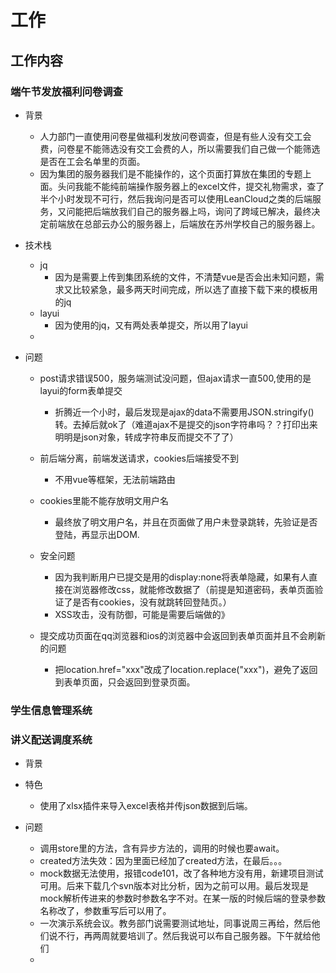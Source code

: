 # 工作

## 工作内容

### 端午节发放福利问卷调查
- 背景
  - 人力部门一直使用问卷星做福利发放问卷调查，但是有些人没有交工会费，问卷星不能筛选没有交工会费的人，所以需要我们自己做一个能筛选是否在工会名单里的页面。
  - 因为集团的服务器我们是不能操作的，这个页面打算放在集团的专题上面。头问我能不能纯前端操作服务器上的excel文件，提交礼物需求，查了半个小时发现不可行，然后我询问是否可以使用LeanCloud之类的后端服务，又问能把后端放我们自己的服务器上吗，询问了跨域已解决，最终决定前端放在总部云办公的服务器上，后端放在苏州学校自己的服务器上。
- 技术栈
  - jq
    - 因为是需要上传到集团系统的文件，不清楚vue是否会出未知问题，需求又比较紧急，最多两天时间完成，所以选了直接下载下来的模板用的jq
  - layui
    - 因为使用的jq，又有两处表单提交，所以用了layui
  - 

- 问题
  - post请求错误500，服务端测试没问题，但ajax请求一直500,使用的是layui的form表单提交
    - 折腾近一个小时，最后发现是ajax的data不需要用JSON.stringify()转。去掉后就ok了（难道ajax不是提交的json字符串吗？？打印出来明明是json对象，转成字符串反而提交不了了）

  - 前后端分离，前端发送请求，cookies后端接受不到
    - 不用vue等框架，无法前端路由

  - cookies里能不能存放明文用户名
    - 最终放了明文用户名，并且在页面做了用户未登录跳转，先验证是否登陆，再显示出DOM.
  
  - 安全问题
    - 因为我判断用户已提交是用的display:none将表单隐藏，如果有人直接在浏览器修改css，就能修改数据了（前提是知道密码，表单页面验证了是否有cookies，没有就跳转回登陆页。）
    - XSS攻击，没有防御，可能是需要后端做的》
  
  - 提交成功页面在qq浏览器和ios的浏览器中会返回到表单页面并且不会刷新的问题
    - 把location.href="xxx"改成了location.replace("xxx")，避免了返回到表单页面，只会返回到登录页面。


### 学生信息管理系统

### 讲义配送调度系统
- 背景

- 特色
  - 使用了xlsx插件来导入excel表格并传json数据到后端。
- 问题
  - 调用store里的方法，含有异步方法的，调用的时候也要await。
  - created方法失效：因为里面已经加了created方法，在最后。。。
  - mock数据无法使用，报错code101，改了各种地方没有用，新建项目测试可用。后来下载几个svn版本对比分析，因为之前可以用。最后发现是mock解析传进来的参数时参数名字不对。在某一版的时候后端的登录参数名称改了，参数重写后可以用了。
  - 一次演示系统会议。教务部门说需要测试地址，同事说周三再给，然后他们说不行，再两周就要培训了。然后我说可以布自己服务器。下午就给他们
  - 